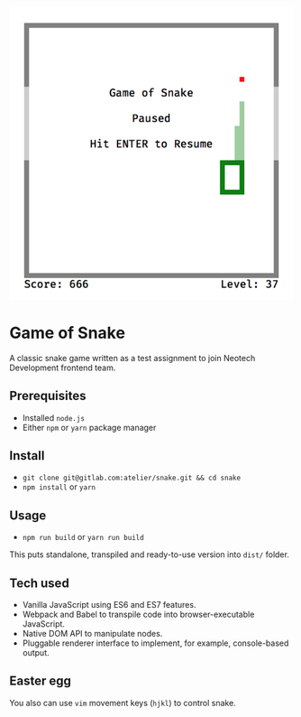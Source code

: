 ![Game of Snake screenshot](screenshot.png)
# Game of Snake
A classic snake game written as a test assignment to join Neotech Development frontend team.

## Prerequisites
* Installed `node.js`
* Either `npm` or `yarn` package manager

## Install
* `git clone git@gitlab.com:atelier/snake.git && cd snake`
* `npm install` or `yarn`

## Usage
* `npm run build` or `yarn run build`

This puts standalone, transpiled and ready-to-use version into `dist/` folder.

## Tech used
* Vanilla JavaScript using ES6 and ES7 features.
* Webpack and Babel to transpile code into browser-executable JavaScript.
* Native DOM API to manipulate nodes.
* Pluggable renderer interface to implement, for example, console-based output.

## Easter egg
You also can use `vim` movement keys (`hjkl`) to control snake.
